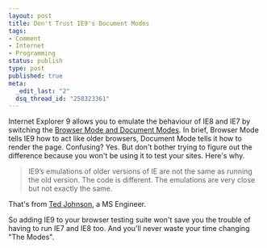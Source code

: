 ```yaml
--- 
layout: post
title: Don't Trust IE9's Document Modes
tags: 
- Comment
- Internet
- Programming
status: publish
type: post
published: true
meta: 
  _edit_last: "2"
  dsq_thread_id: "258323361"
---
```

Internet Explorer 9 allows you to emulate the behaviour of IE8 and IE7 by switching the <a href="http://blogs.msdn.com/b/ie/archive/2010/10/19/testing-sites-with-browser-mode-vs-doc-mode.aspx">Browser Mode and Document Modes</a>. In brief, Browser Mode tells IE9 how to act like older browsers, Document Mode tells it how to render the page. Confusing? Yes. But don't bother trying to figure out the difference because you won't be using it to test your sites. Here's why.

> IE9’s emulations of older versions of IE are not the same as running the old version. The code is different. The emulations are very close but not exactly the same.

That's from <a href="http://blogs.msdn.com/b/ie/archive/2011/02/04/testing-multiple-versions-of-ie-on-one-pc.aspx#10125034">Ted Johnson</a>, a MS Engineer.

So adding IE9 to your browser testing suite won't save you the trouble of having to run IE7 and IE8 too. And you'll never waste your time changing "The Modes".
